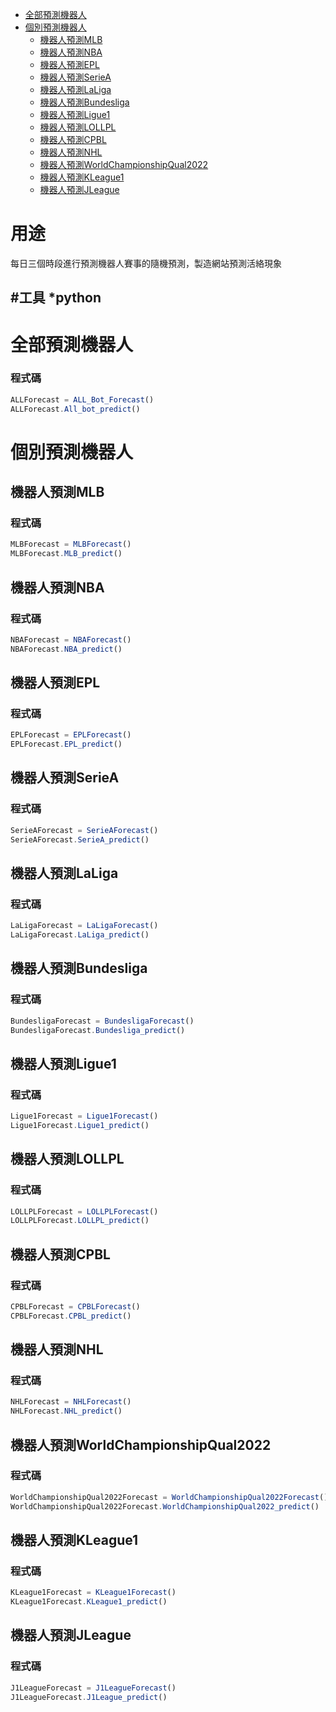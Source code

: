 
* [全部預測機器人](#全部預測機器人)
* [個別預測機器人](#個別預測機器人)
  * [機器人預測MLB](#機器人預測MLB)
  * [機器人預測NBA](#機器人預測NBA)
  * [機器人預測EPL](#機器人預測EPL)
  * [機器人預測SerieA](#機器人預測SerieA)
  * [機器人預測LaLiga](#機器人預測LaLiga)
  * [機器人預測Bundesliga](#機器人預測Bundesliga)
  * [機器人預測Ligue1](#機器人預測Ligue1)
  * [機器人預測LOLLPL](#機器人預測LOLLPL)
  * [機器人預測CPBL](#機器人預測CPBL)
  * [機器人預測NHL](#機器人預測NHL)
  * [機器人預測WorldChampionshipQual2022](#機器人預測WorldChampionshipQual2022)
  * [機器人預測KLeague1](#機器人預測KLeague1)
  * [機器人預測JLeague](#機器人預測JLeague)

# 用途
每日三個時段進行預測機器人賽事的隨機預測，製造網站預測活絡現象

#工具
*python 
 -

# 全部預測機器人
### 程式碼
 ```js
 ALLForecast = ALL_Bot_Forecast()
 ALLForecast.All_bot_predict()
 ```
 
# 個別預測機器人
## 機器人預測MLB
### 程式碼
 ```js
MLBForecast = MLBForecast()
MLBForecast.MLB_predict()
```

## 機器人預測NBA
### 程式碼
 ```js
NBAForecast = NBAForecast()
NBAForecast.NBA_predict()
```


## 機器人預測EPL
### 程式碼
 ```js
EPLForecast = EPLForecast()
EPLForecast.EPL_predict()
```

## 機器人預測SerieA
### 程式碼
 ```js
SerieAForecast = SerieAForecast()
SerieAForecast.SerieA_predict()
```


## 機器人預測LaLiga
### 程式碼
 ```js
LaLigaForecast = LaLigaForecast()
LaLigaForecast.LaLiga_predict()
```

## 機器人預測Bundesliga
### 程式碼
 ```js
BundesligaForecast = BundesligaForecast()
BundesligaForecast.Bundesliga_predict()
```

## 機器人預測Ligue1
### 程式碼
 ```js
Ligue1Forecast = Ligue1Forecast()
Ligue1Forecast.Ligue1_predict()
```

## 機器人預測LOLLPL
### 程式碼
 ```js
LOLLPLForecast = LOLLPLForecast()
LOLLPLForecast.LOLLPL_predict()
```

## 機器人預測CPBL
### 程式碼
 ```js
CPBLForecast = CPBLForecast()
CPBLForecast.CPBL_predict()
```

## 機器人預測NHL
### 程式碼
 ```js
NHLForecast = NHLForecast()
NHLForecast.NHL_predict()
```

## 機器人預測WorldChampionshipQual2022
### 程式碼
 ```js
WorldChampionshipQual2022Forecast = WorldChampionshipQual2022Forecast()
WorldChampionshipQual2022Forecast.WorldChampionshipQual2022_predict()
```

## 機器人預測KLeague1
### 程式碼
 ```js
KLeague1Forecast = KLeague1Forecast()
KLeague1Forecast.KLeague1_predict()
```

## 機器人預測JLeague
### 程式碼
 ```js
J1LeagueForecast = J1LeagueForecast()
J1LeagueForecast.J1League_predict()
```






